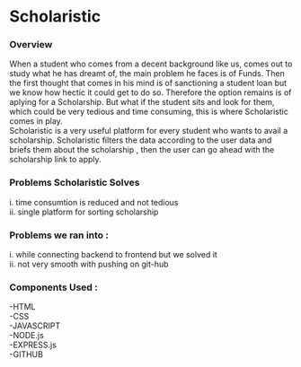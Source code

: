 <h1>Scholaristic</h1>
<h3>Overview</h3>
When a student who comes from a decent background like us, comes out to study what he has dreamt of, the main problem he faces is of Funds. Then the first thought that comes in his mind is of sanctioning a student loan but we know how hectic it could get to do so. Therefore the option remains is of aplying for a Scholarship. But what if the student sits and look for them, which could be very tedious and time consuming, this is where Scholaristic comes in play.<br>
 Scholaristic is a very useful platform for every student who wants to avail a scholarship. Scholaristic filters the data according to the user data and briefs them about the scholarship , then the user can go ahead with the scholarship link to apply.

 <h3>Problems Scholaristic Solves</h3>
 
i. time consumtion is reduced and not tedious<br>
ii. single platform for sorting scholarship

<h3>Problems we ran into :</h3>

i. while connecting backend to frontend but we solved it<br> 
ii. not very smooth with pushing on git-hub

<h3>Components Used :</h3>
-HTML<br>
-CSS<br>
-JAVASCRIPT<br>
-NODE.js<br>
-EXPRESS.js<br>
-GITHUB
